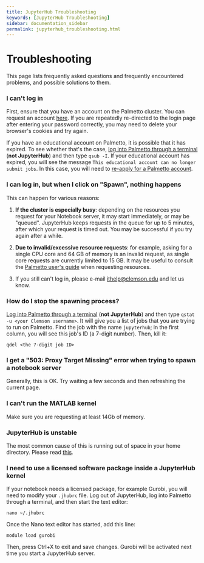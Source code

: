 ```yaml
---
title: JupyterHub Troubleshooting
keywords: [JupyterHub Troubleshooting]
sidebar: documentation_sidebar
permalink: jupyterhub_troubleshooting.html
---
```


# Troubleshooting

This page lists frequently asked questions and frequently encountered problems, and possible solutions to them.

### I can't log in

First, ensure that you have an account on the Palmetto cluster. You can request an account [here](index.html#obtaining-an-account). If you are repeatedly re-directed to the login page after entering your password correctly, you may need to delete your browser's cookies and try again.

If you have an educational account on Palmetto, it is possible that it has expired. To see whether that's the case, [log into Palmetto through a terminal](userguide_basic_usage.html) (**not JupyterHub**) and then type `qsub -I`. If your educational account has expired, you will see the message `This educational account can no longer submit jobs`. In this case, you will need to [re-apply for a Palmetto account](index.html#obtaining-an-account).

### I can log in, but when I click on "Spawn", nothing happens

This can happen for various reasons:

1. **If the cluster is especially busy**: depending on the resources you request for your Notebook server, it may start immediately, or may be "queued". JupyterHub keeps requests in the queue for up to 5 minutes, after which your request is timed out. You may be successful if you try again after a while.

1. **Due to invalid/excessive resource requests**: for example, asking for a single CPU core and 64 GB of memory is an invalid request, as single core requests are currently limited to 15 GB. It may be useful to consult the [Palmetto user's guide](userguide_palmetto_overview.html) when requesting resources.

1. If you still can't log in, please e-mail <ithelp@clemson.edu> and let us know.

### How do I stop the spawning process?

[Log into Palmetto through a terminal](userguide_basic_usage.html) (**not JupyterHub**) and then type `qstat -u <your Clemson username>`. It will give you a list of jobs that you are trying to run on Palmetto. Find the job with the name `jupyterhub`; in the first column, you will see this job's ID (a 7-digit number). Then, kill it:
~~~
qdel <the 7-digit job ID>
~~~

### I get a "503: Proxy Target Missing" error when trying to spawn a notebook server

Generally, this is OK. Try waiting a few seconds and then refreshing the current page.

### I can't run the MATLAB kernel

Make sure you are requesting at least 14Gb of memory.

### JupyterHub is unstable

The most common cause of this is running out of space in your home directory. Please read [this](userguide_troubleshooting.html#running-out-of-space-in-your-home-directory).

### I need to use a licensed software package inside a JupyterHub kernel

If your notebook needs a licensed package, for example Gurobi, you will need to modify your `.jhubrc` file. Log out of JupyterHub, log into Palmetto through a terminal, and then start the text editor:
~~~
nano ~/.jhubrc
~~~
Once the Nano text editor has started, add this line:
~~~
module load gurobi
~~~
Then, press Ctrl+X to exit and save changes. Gurobi will be activated next time you start a JupyterHub server.

